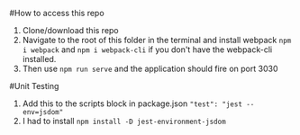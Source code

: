 #How to access this repo

1. Clone/download this repo
2. Navigate to the root of this folder in the terminal and install webpack `npm i webpack` and `npm i webpack-cli` if you don't have the webpack-cli installed.
3. Then use `npm run serve` and the application should fire on port 3030

#Unit Testing

1. Add this to the scripts block in package.json `"test": "jest --env=jsdom"`
2. I had to install `npm install -D jest-environment-jsdom`
